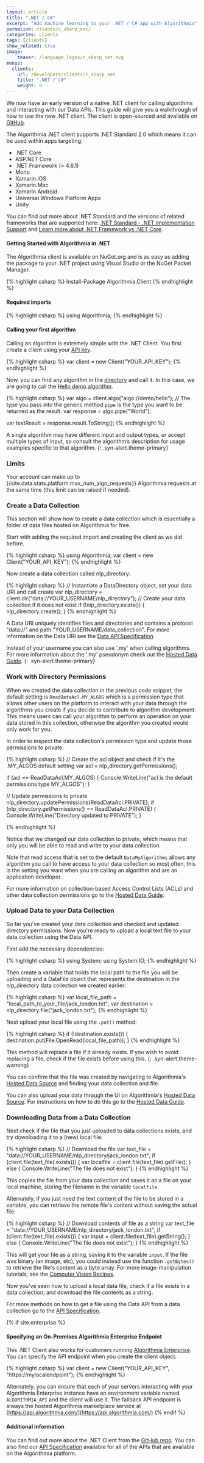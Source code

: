 ```yaml
---
layout: article
title: ".NET / C#"
excerpt: "Add machine learning to your .NET / C# app with Algorithmia"
permalink: clients/c_sharp_net/
categories: clients
tags: [clients]
show_related: true
image:
    teaser: /language_logos/c_sharp_net.svg
menus:
  clients:
    url: /developers/clients/c_sharp_net
    title: ".NET / C#"
    weight: 8
---
```


We now have an early version of a native .NET client for calling algorithms and interacting with our Data APIs.  This guide will give you a walkthrough of how to use the new .NET client.  The client is open-sourced and available on [GitHub](https://github.com/algorithmiaio/algorithmia-c-sharp).

The Algorithmia .NET client supports .NET Standard 2.0 which means it can be used within apps targeting:
- .NET Core
- ASP.NET Core
- .NET Framework (> 4.6.1)
- Mono
- Xamarin.iOS
- Xamarin.Mac
- Xamarin.Android
- Universal Windows Platform Apps
- Unity

You can find out more about .NET Standard and the versions of related frameworks that are supported here: [.NET Standard - .NET Implementation Support](https://docs.microsoft.com/en-us/dotnet/standard/net-standard) and [Learn more about .NET Framework vs .NET Core](https://docs.microsoft.com/en-us/dotnet/standard/choosing-core-framework-server).

#### Getting Started with Algorithmia in .NET
The Algorithmia client is available on NuGet.org and is as easy as adding the package to your .NET project using Visual Studio or the NuGet Packet Manager.

{% highlight csharp %}
Install-Package Algorithmia.Client
{% endhighlight %}

#### Required imports
{% highlight csharp %}
using Algorithmia;
{% endhighlight %}

#### Calling your first algorithm
Calling an algorithm is extremely simple with the .NET Client.  You first create a client using your [API key](/user#credentials).

{% highlight csharp %}
var client = new Client("YOUR_API_KEY");
{% endhighlight %}

Now, you can find any algorithm in the [directory](/algorithms) and call it.  In this case, we are going to call the [Hello demo algorithm](https://algorithmia.com/algorithms/demo/hello).

{% highlight csharp %}
 var algo = client.algo("algo://demo/hello");
 // The type you pass into the generic method `pipe` is the type you want to be returned as the result.
 var response = algo.pipe<string>("World");

 var textResult = response.result.ToString();
{% endhighlight %}

<div markdown="1">

A single algorithm may have different input and output types, or accept multiple types of input, so consult the algorithm’s description for usage examples specific to that algorithm.
{: .syn-alert.theme-primary}

</div>

### Limits

Your account can make up to {{site.data.stats.platform.max_num_algo_requests}} Algorithmia requests at the same time (this limit <a onclick="Intercom('show')">can be raised</a> if needed).

### Create a Data Collection

This section will show how to create a data collection which is essentially a folder of data files hosted on Algorithmia for free.

Start with adding the required import and creating the client as we did before.

{% highlight csharp %}
using Algorithmia;
var client = new Client("YOUR_API_KEY");
{% endhighlight %}

Now create a data collection called nlp_directory:

{% highlight csharp %}
// Instantiate a DataDirectory object, set your data URI and call create
var nlp_directory = client.dir("data://YOUR_USERNAME/nlp_directory");
// Create your data collection if it does not exist
if (!nlp_directory.exists()) {
    nlp_directory.create();
}
{% endhighlight %}

A Data URI uniquely identifies files and directories and contains a protocol "data://" and path "YOUR_USERNAME/data_collection". For more information on the Data URI see the [Data API Specification](http://docs.algorithmia.com/#data-api-specification).

<div markdown="1">

Instead of your username you can also use '.my' when calling algorithms. For more information about the '.my' pseudonym check out the [Hosted Data Guide]({{site.url}}/data/hosted).
{: .syn-alert.theme-primary}

</div>

### Work with Directory Permissions

When we created the data collection in the previous code snippet, the default setting is `ReadDataAcl.MY_ALGOS` which is a permission type that allows other users on the platform to interact with your data through the algorithms you create if you decide to contribute to algorithm development. This means users can call your algorithm to perform an operation on your data stored in this collection, otherwise the algorithm you created would only work for you.

In order to inspect the data collection's permission type and update those permissions to private:

{% highlight csharp %}
// Create the acl object and check if it's the .MY_ALGOS default setting
var acl = nlp_directory.getPermissions();

if (acl == ReadDataAcl.MY_ALGOS) {
    Console.WriteLine("acl is the default permissions type MY_ALGOS");
}

// Update permissions to private
nlp_directory.updatePermissions(ReadDataAcl.PRIVATE);
if (nlp_directory.getPermissions() == ReadDataAcl.PRIVATE) {
    Console.WriteLine("Directory updated to PRIVATE");
}

{% endhighlight %}

Notice that we changed our data collection to private, which means that only you will be able to read and write to your data collection.

Note that read access that is set to the default `DataMyAlgorithms` allows any algorithm you call to have access to your data collection so most often, this is the setting you want when you are calling an algorithm and are an application developer.

For more information on collection-based Access Control Lists (ACLs) and other data collection permissions go to the [Hosted Data Guide]({{site.baseurl}}/data/hosted).

### Upload Data to your Data Collection

So far you've created your data collection and checked and updated directory permissions. Now you're ready to upload a local text file to your data collection using the Data API.

First add the necessary dependencies:

{% highlight csharp %}
using System;
using System.IO;
{% endhighlight %}

Then create a variable that holds the local path to the file you will be uploading and a DataFile object that represents the destination in the nlp_directory data collection we created earlier:

{% highlight csharp %}
var local_file_path = "local_path_to_your_file/jack_london.txt";
var destination = nlp_directory.file("jack_london.txt");
{% endhighlight %}

Next upload your local file using the `.put()` method:

{% highlight csharp %}
if (!destination.exists()) {
    destination.put(File.OpenRead(local_file_path));
}
{% endhighlight %}

<div markdown="1">

This method will replace a file if it already exists. If you wish to avoid replacing a file, check if the file exists before using this.
{: .syn-alert.theme-warning}

</div>

You can confirm that the file was created by navigating to Algorithmia's [Hosted Data Source](/data/hosted) and finding your data collection and file.

You can also upload your data through the UI on Algorithmia's [Hosted Data Source](/data/hosted). For instructions on how to do this go to the [Hosted Data Guide]({{site.baseurl}}/data/hosted).

### Downloading Data from a Data Collection

Next check if the file that you just uploaded to data collections exists, and try downloading it to a (new) local file:

{% highlight csharp %}
// Download the file
var text_file = "data://YOUR_USERNAME/nlp_directory/jack_london.txt";
if (client.file(text_file).exists()) {
    var localfile = client.file(text_file).getFile();
} else {
    Console.WriteLine("The file does not exist");
}
{% endhighlight %}

This copies the file from your data collection and saves it as a file on your local machine, storing the filename in the variable `localfile`.

Alternately, if you just need the text content of the file to be stored in a variable, you can retrieve the remote file's content without saving the actual file:

{% highlight csharp %}
// Download contents of file as a string
var text_file = "data://YOUR_USERNAME/nlp_directory/jack_london.txt";
if (client.file(text_file).exists()) {
    var input = client.file(text_file).getString();
} else {
    Console.WriteLine("The file does not exist");
}
{% endhighlight %}

This will get your file as a string, saving it to the variable `input`.  If the file was binary (an image, etc), you could instead use the function `.getBytes()` to retrieve the file's content as a byte array. For more image-manipulation tutorials, see the [Computer Vision Recipes]({{site.baseurl}}/tutorials/recipes/#computer-vision).

Now you've seen how to upload a local data file, check if a file exists in a data collection, and download the file contents as a string.

For more methods on how to get a file using the Data API from a data collection go to the [API Specification](http://docs.algorithmia.com/#getting-a-file).

{% if site.enterprise %}
#### Specifying an On-Premises Algorithmia Enterprise Endpoint
This .NET Client also works for customers running [Algorithmia Enterprise](/enterprise).  You can specify the API endpoint when you create the client object.

{% highlight csharp %}
var client = new Client("YOUR_API_KEY", "https://mylocalendpoint");
{% endhighlight %}

Alternately, you can ensure that each of your servers interacting with your Algorithmia Enterprise instance have an environment variable named `ALGORITHMIA_API` and the client will use it.  The fallback API endpoint is always the hosted Algorithmia marketplace service at [https://api.algorithmia.com/](https://api.algorithmia.com/)
{% endif %}


#### Additional information
You can find out more about the .NET Client from the [GitHub repo](https://github.com/algorithmiaio/algorithmia-c-sharp).  You can also find our [API Specification](http://docs.algorithmia.com/) available for all of the APIs that are available on the Algorithmia platform.

